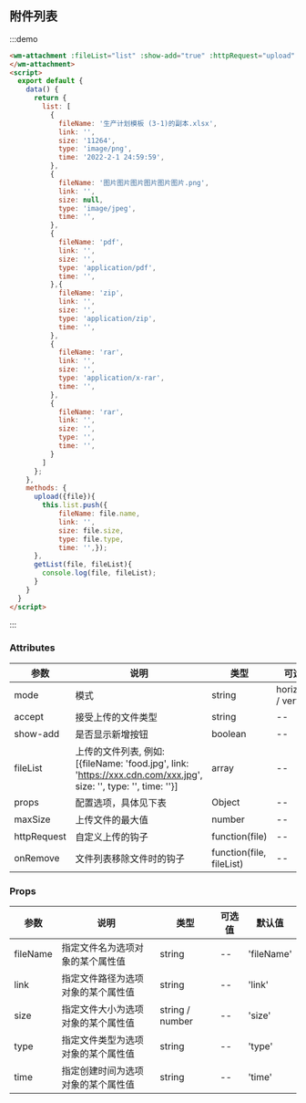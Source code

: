 ## 附件列表

:::demo

```html
<wm-attachment :fileList="list" :show-add="true" :httpRequest="upload" :onRemove ="getList">
</wm-attachment>
<script>
  export default {
    data() {
      return {
        list: [
          {
            fileName: '生产计划模板 (3-1)的副本.xlsx',
            link: '',
            size: '11264',
            type: 'image/png',
            time: '2022-2-1 24:59:59',
          },
          {
            fileName: '图片图片图片图片图片图片.png',
            link: '',
            size: null,
            type: 'image/jpeg',
            time: '',
          },
          {
            fileName: 'pdf',
            link: '',
            size: '',
            type: 'application/pdf',
            time: '',
          },{
            fileName: 'zip',
            link: '',
            size: '',
            type: 'application/zip',
            time: '',
          },
          {
            fileName: 'rar',
            link: '',
            size: '',
            type: 'application/x-rar',
            time: '',
          },
          {
            fileName: 'rar',
            link: '',
            size: '',
            type: '',
            time: '',
          }
        ]
      };
    },
    methods: {
      upload({file}){
        this.list.push({ 
            fileName: file.name,
            link: '',
            size: file.size,
            type: file.type,
            time: '',});
      },
      getList(file, fileList){
        console.log(file, fileList);
      }
    }
  }
</script>
```

:::

### Attributes

| 参数 | 说明 | 类型 | 可选值 | 默认值
|---------|--------|-------| --------|--------
| mode | 模式 | string | horizontal / vertical | horizontal
| accept | 接受上传的文件类型 | string |-- | --
| show-add | 是否显示新增按钮 | boolean |-- | true
| fileList | 上传的文件列表, 例如: [{fileName: 'food.jpg', link: 'https://xxx.cdn.com/xxx.jpg', size: '', type: '', time: ''}] | array | -- | []
| props | 配置选项，具体见下表 | Object |-- | --
| maxSize | 上传文件的最大值 | number | -- | 5M
| httpRequest | 自定义上传的钩子 | function(file) | -- | --
| onRemove | 文件列表移除文件时的钩子 | function(file, fileList) | -- | --

### Props

| 参数 | 说明 | 类型 | 可选值 | 默认值
|---------|--------|-------| --------|--------
| fileName | 指定文件名为选项对象的某个属性值 |string |-- | 'fileName'
| link | 指定文件路径为选项对象的某个属性值 |string |-- | 'link'
| size | 指定文件大小为选项对象的某个属性值 |string / number |-- | 'size'
| type | 指定文件类型为选项对象的某个属性值 |string |-- | 'type'
| time | 指定创建时间为选项对象的某个属性值 |string |-- | 'time'

